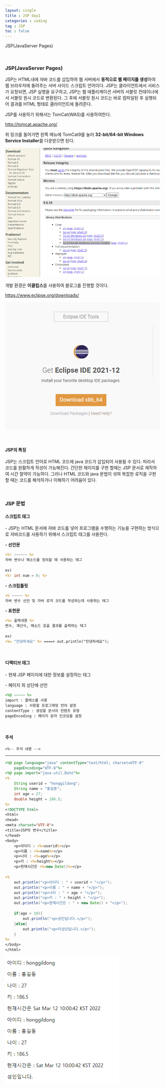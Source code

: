 ```yaml
---
layout: single
title : JSP day1
categories : coding
tag : JSP
toc : false
---
```


JSP(JavaServer Pages)

<br>

### JSP(JavaServer Pages)

JSP는  HTML내에 자바 코드를 삽입하여 웹 서버에서 **동적으로 웹 페이지를 생성**하여 웹 브라우저에 돌려주는 서버 사이드 스크립트 언어이다. JSP는 클라이언트에서 서비스가 요청되면, JSP 실행을 요구하고, JSP는 웹 애플리케이션 서버의 서블릿 컨테이너에서 서블릿 원시 코드로 변환된다. 그 후에 서블릿 원시 코드는 바로 컴파일된 후 실행되어 결과를 HTML 형태로 클라이언트에 돌려준다.

JSP를 사용하기 위해서는 TomCat(WAS)를 사용하여한다.

http://tomcat.apache.org/

위 링크를 들어가면 왼쪽 메뉴에 TomCat9를 눌러 **32-bit/64-bit Windows Service Installer**를 다운받으면 된다.

![jsp1_1](https://github.com/YUNCHANYEONG/YUNCHANYEONG.github.io/blob/master/assets/images/coding_img/jsp1_1.PNG?raw=true)

개발 환경은 **이클립스**를 사용하여 블로그를 진행할 것이다.

https://www.eclipse.org/downloads/

![jsp1_2](https://github.com/YUNCHANYEONG/YUNCHANYEONG.github.io/blob/master/assets/images/coding_img/jsp1_2.PNG?raw=true)

<br>

#### JSP의 특징

JSP는 스크립트 언어로 HTML 코드에 java 코드가 삽입되어 사용될 수 있다. 따라서 코드를 원활하게 작성이 가능해진다. 간단한 체이지를 구현 할때는 JSP 문서로 제작하여 시간 절약이 가능하다. 그러나 HTML 코드와 java 문법이 섞여 복잡한 로직을 구현 할 때는 코드를 해석하거나 이해하기 어려움이 있다. 

<br>



### JSP 문법

#### 스크립트 태그

\- JSP는 HTML 문서에 자바 코드를 넣어 프로그램을 수행하는 기능을 구현하는 방식으로 자바코드를 사용하기 위해서 스크립트 태그를 사용한다.

**\- 선언문**

```JSP
<%! ~~~~~~ %>
자바 변수나 메소드를 정의할 때 사용하는 태그

ex)
<%! int num = 0; %>
```

**\- 스크립틀릿**

```JSP
<% ~~~~~ %>
자바 변수 선언 및 자바 로직 코드를 작성하는데 사용하는 태그
```

**\- 표현문**

```JSP
<%= 출력내용 %>
변수, 계산식, 메소드 호출 결과를 출력하는 태그

ex)
<%= "안녕하세요" %> ====> out.println("안녕하세요");
```

<br>

#### 디렉티브 태그

\- 현재 JSP 페이지에 대한 정보를 설정하는 태그<br>

\- 페이지 최 상단에 선언

```jsp
<%@ ~~~~~ %>
import : 클래스를 사용
language : 사용할 프로그래밍 언어 설정
contentType : 생성할 문서의 컨텐츠 유형
pageEncoding : 페이지 문자 인코딩을 설정
```

<br>

#### 주석

```
<%-- 주석 내용 -->
```



<hr>


```jsp
<%@ page language="java" contentType="text/html; charset=UTF-8"
    pageEncoding="UTF-8"%>
<%@ page import="java.util.Date"%>
<% 
	String userid = "honggildong";
	String name = "홍길동";
	int age = 27;
	double height = 186.5;
%>
<!DOCTYPE html>
<html>
<head>
<meta charset="UTF-8">
<title>JSP의 변수</title>
</head>
<body>
	<p>아이디 : <%=userid%></p>
	<p>이름 : <%=name%></p>
	<p>나이 : <%=age%></p>
	<p>키 : <%=height%></p>
	<p>현재시간은 <%=new Date()%></p>
	
<% 
	out.println("<p>아이디 : " + userid + "</p>");
	out.println("<p>이름 : " + name + "</p>");
	out.println("<p>나이 : " + age + "</p>");
	out.println("<p>키 : " + height + "</p>");
	out.println("<p>현재시간은 : " + new Date() + "</p>");
	
	if(age > 19){
		out.println("<p>성인입니다.</p>");
	}else{
		out.println("<p>미성년입니다.</p>");
	}
%>
</body>
</html>
```

![jsp1_3](https://github.com/YUNCHANYEONG/YUNCHANYEONG.github.io/blob/master/assets/images/coding_img/jsp1_3.PNG?raw=true)